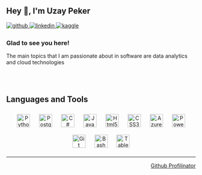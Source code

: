 ## Hey 👋, I'm Uzay Peker  
  

<a href="https://github.com/spacegondar" target="_blank">
<img src=https://img.shields.io/badge/github-%2324292e.svg?&style=for-the-badge&logo=github&logoColor=white alt=github style="margin-bottom: 5px;" />
</a>
<a href="https://linkedin.com/in/uzaypeker" target="_blank">
<img src=https://img.shields.io/badge/linkedin-%231E77B5.svg?&style=for-the-badge&logo=linkedin&logoColor=white alt=linkedin style="margin-bottom: 5px;" />
</a>
<a href="https://www.kaggle.com/uzaypeker" target="_blank">
<img src=https://img.shields.io/badge/kaggle-%2344BAE8.svg?&style=for-the-badge&logo=kaggle&logoColor=white alt=kaggle style="margin-bottom: 5px;" />
</a>  
  



### Glad to see you here!  
The main topics that I am passionate about in software are data analytics and cloud technologies  
  

<br/>  







<br/>  


## Languages and Tools  
<div align="center">  
<img style="margin: 10px" src="https://profilinator.rishav.dev/skills-assets/python-original.svg" alt="Python" height="35" />  
<img style="margin: 10px" src="https://profilinator.rishav.dev/skills-assets/postgresql-original-wordmark.svg" alt="PostgreSQL" height="35" />
<img style="margin: 10px" src="https://profilinator.rishav.dev/skills-assets/csharp-original.svg" alt="C#" height="35" />  
<img style="margin: 10px" src="https://profilinator.rishav.dev/skills-assets/javascript-original.svg" alt="JavaScript" height="35" />  
<img style="margin: 10px" src="https://profilinator.rishav.dev/skills-assets/html5-original-wordmark.svg" alt="Html5" height="35" />  
<img style="margin: 10px" src="https://profilinator.rishav.dev/skills-assets/css3-original-wordmark.svg" alt="CSS3" height="35" /> 
<img style="margin: 10px" src="https://profilinator.rishav.dev/skills-assets/microsoft_azure-icon.svg" alt="Azure" height="35" />  
<img style="margin: 10px" src="https://profilinator.rishav.dev/skills-assets/powerbi.png" alt="Power Bi" height="35" />  
<img style="margin: 10px" src="https://profilinator.rishav.dev/skills-assets/git-scm-icon.svg" alt="Git" height="35" />  
<img style="margin: 10px" src="https://profilinator.rishav.dev/skills-assets/gnu_bash-icon.svg" alt="Bash" height="35" />  
<img style="margin: 10px" src="https://profilinator.rishav.dev/skills-assets/tableau.svg" alt="Tableau" height="35" />  
</div>  





----
<div align="right"><a href="https://profilinator.rishav.dev/" target="_blank">Github Profilinator</a></div>
